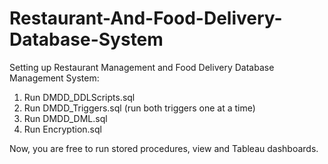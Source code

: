 # Restaurant-And-Food-Delivery-Database-System

Setting up Restaurant Management and Food Delivery Database Management System:

1. Run  DMDD_DDLScripts.sql
2. Run DMDD_Triggers.sql (run both triggers one at a time)
3. Run DMDD_DML.sql
4. Run Encryption.sql

Now, you are free to run stored procedures, view and Tableau dashboards.
